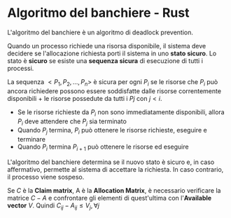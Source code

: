 # Algoritmo del banchiere - Rust

L'algoritmo del banchiere è un algoritmo di deadlock prevention.

Quando un processo richiede una risorsa disponibile, il sistema deve decidere se l'allocazione richiesta porti il sistema in uno **stato sicuro**. Lo stato è **sicuro** se esiste una **sequenza sicura** di esecuzione di tutti i processi. 

La sequenza $<P_1, P_2, ... , P_n>$ è sicura per ogni $P_i$ se le risorse che $P_i$ può ancora richiedere possono essere soddisfatte dalle risorse correntemente disponibili $+$ le risorse possedute da tutti i $Pj$ con $j < i$.

* Se le risorse richieste da $P_i$ non sono immediatamente disponibili, allora $P_i$ deve attendere che $P_j$ sia terminato
* Quando $P_j$ termina, $P_i$ può ottenere le risorse richieste, eseguire e terminare
* Quando $P_i$ termina $P_{i+1}$ può ottenere le risorse ed eseguire

L'algoritmo del banchiere determina se il nuovo stato è sicuro e, in caso affermativo, permette al sistema di accettare la richiesta. In caso contrario, il processo viene sospeso.

Se $C$ è la **Claim matrix**, A è la **Allocation Matrix**, è necessario verificare la matrice $C-A$ e confrontare gli elementi di quest'ultima con l'**Available vector** $V$. Quindi $C_{ij} - A_{ij} \leq V_j, \forall j$